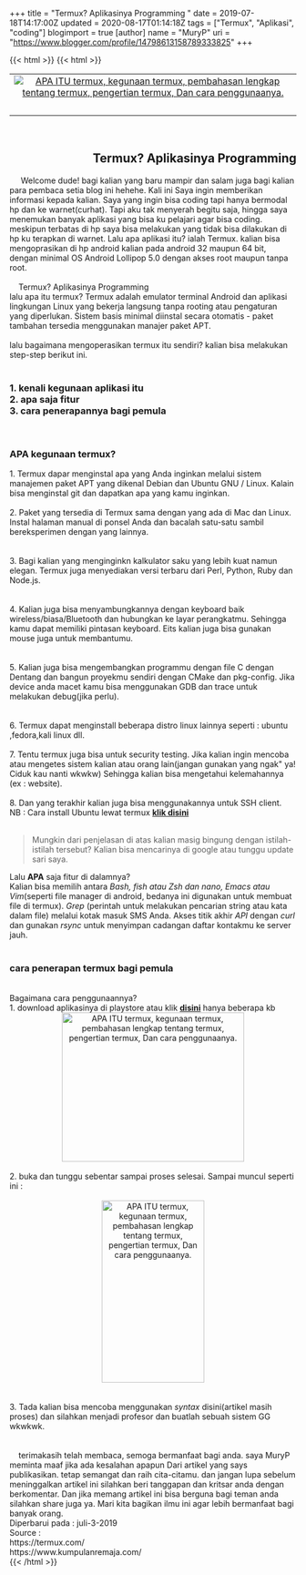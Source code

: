 +++
title = "Termux? Aplikasinya Programming "
date = 2019-07-18T14:17:00Z
updated = 2020-08-17T01:14:18Z
tags = ["Termux", "Aplikasi", "coding"]
blogimport = true 
[author]
	name = "MuryP"
	uri = "https://www.blogger.com/profile/14798613158789333825"
+++

{{< html >}}
{{< html >}}
<table align="center" cellpadding="0" cellspacing="0" class="tr-caption-container" style="margin-left: auto; margin-right: auto; text-align: center;"><tbody><tr><td style="text-align: center;"><a href="https://1.bp.blogspot.com/-qiOFT3VYbrA/XUDQX-4C2DI/AAAAAAAAEZs/-HLLdqpVkCIL7Lud9bvEi-H4kLsozrquQCLcBGAs/s1600/1564528629729-min.png" style="margin-left: auto; margin-right: auto;"><img alt="APA ITU termux, kegunaan termux, pembahasan lengkap tentang termux, pengertian termux, Dan cara penggunaanya." border="0" data-original-height="250" data-original-width="250" src="https://1.bp.blogspot.com/-qiOFT3VYbrA/XUDQX-4C2DI/AAAAAAAAEZs/-HLLdqpVkCIL7Lud9bvEi-H4kLsozrquQCLcBGAs/s1600/1564528629729-min.png" title="Apa itu termux? Fungsi dan kegunaannya" /></a></td></tr><tr><td class="tr-caption" style="text-align: center;"><br /></td></tr></tbody></table><br /><h2 style="text-align: right;">Termux? Aplikasinya Programming</h2>&nbsp; &nbsp; &nbsp;Welcome dude! bagi kalian yang baru mampir dan salam juga bagi kalian para pembaca setia blog ini hehehe. Kali ini Saya ingin memberikan informasi kepada kalian. Saya yang ingin bisa coding tapi hanya bermodal hp dan ke warnet(curhat). Tapi aku tak menyerah begitu saja, hingga saya menemukan banyak aplikasi yang bisa ku pelajari agar bisa coding. meskipun terbatas di hp saya bisa melakukan yang tidak bisa dilakukan di hp ku terapkan di warnet. Lalu apa aplikasi itu? ialah Termux. kalian bisa mengoprasikan di hp android kalian pada android 32 maupun 64 bit, dengan minimal OS Android Lollipop 5.0 dengan akses root maupun tanpa root.<br /><br />&nbsp; &nbsp; Termux? Aplikasinya Programming<br />lalu apa itu termux? Termux adalah emulator terminal Android dan aplikasi lingkungan Linux yang bekerja langsung tanpa rooting atau pengaturan yang diperlukan. Sistem basis minimal diinstal secara otomatis - paket tambahan tersedia menggunakan manajer paket APT.<br /><br />lalu bagaimana mengoperasikan termux itu sendiri? kalian bisa melakukan step-step berikut ini.<br /><br /><h3>1. kenali kegunaan aplikasi itu<br />2. apa saja fitur<br />3. cara penerapannya bagi pemula</h3><br /><h3>APA kegunaan termux?</h3>1. Termux dapar menginstal apa yang Anda inginkan melalui sistem manajemen paket APT yang dikenal Debian dan Ubuntu GNU / Linux. Kalain bisa menginstal git dan dapatkan apa yang kamu inginkan.<br /><br />2.  Paket yang tersedia di Termux sama dengan yang ada di Mac dan Linux. Instal halaman manual di ponsel Anda dan bacalah satu-satu sambil bereksperimen dengan yang lainnya.<br /><br /><br />3. Bagi kalian yang menginginkn kalkulator saku yang lebih kuat namun elegan. Termux juga menyediakan versi terbaru dari Perl, Python, Ruby dan Node.js.<br /><br /><br />4. Kalian juga bisa menyambungkannya dengan keyboard baik wireless/biasa/Bluetooth dan hubungkan ke layar perangkatmu. Sehingga kamu dapat memiliki pintasan keyboard. Eits kalian juga bisa gunakan mouse juga untuk membantumu.<br /><br /><br />5. Kalian juga bisa mengembangkan programmu dengan file C dengan Dentang dan bangun proyekmu sendiri dengan CMake dan pkg-config. Jika device anda macet kamu bisa menggunakan GDB dan trace untuk melakukan debug(jika perlu).<br /><br /><br />6. Termux dapat menginstall beberapa distro linux lainnya seperti : ubuntu ,fedora,kali linux dll.<br /><br />7. Tentu termux juga bisa untuk security testing. Jika kalian ingin mencoba atau mengetes sistem kalian atau orang lain(jangan gunakan yang ngak" ya! Ciduk kau nanti wkwkw) Sehingga kalian bisa mengetahui kelemahannya (ex : website).<br /><br />8. Dan yang terakhir kalian juga bisa menggunakannya untuk SSH client.<div>NB : Cara install Ubuntu lewat termux&nbsp;<a href="#" target="_blank"><b>klik disini</b></a><br /><br /><blockquote class="tr_bq">Mungkin dari penjelasan di atas kalian masig bingung dengan istilah-istilah tersebut? Kalian bisa mencarinya di google atau tunggu update sari saya.</blockquote>Lalu <b>APA</b> saja fitur di dalamnya?<br />Kalian bisa memilih antara <i>Bash, fish atau Zsh dan nano, Emacs atau Vim</i>(seperti file manager di android, bedanya ini digunakan untuk membuat file di termux). <i>Grep</i>&nbsp;(perintah untuk melakukan pencarian string atau kata dalam file) melalui kotak masuk SMS Anda. Akses titik akhir <i>API</i> dengan <i>curl</i> dan gunakan <i>rsync</i> untuk menyimpan cadangan daftar kontakmu ke server jauh.<br /><br /><h3>cara penerapan termux bagi pemula</h3><br />Bagaimana cara penggunaannya?<br />1. download aplikasinya di playstore atau klik <a href="https://play.google.com/store/apps/details?id=com.termux" rel="" target="_blank"><b>disini</b></a> hanya beberapa kb<br /><div class="separator" style="clear: both; text-align: center;"><a href="https://1.bp.blogspot.com/-QCjZPd07oQA/XUBU6qhvQZI/AAAAAAAAEZU/snnp_9Sd6gwvE7THnhORHZKboDRzDMdQQCLcBGAs/s1600/Screenshot_2019-07-30-21-29-27-min.png" style="margin-left: 1em; margin-right: 1em;"><img alt="APA ITU termux, kegunaan termux, pembahasan lengkap tentang termux, pengertian termux, Dan cara penggunaanya." border="0" data-original-height="591" data-original-width="720" height="262" src="https://1.bp.blogspot.com/-QCjZPd07oQA/XUBU6qhvQZI/AAAAAAAAEZU/snnp_9Sd6gwvE7THnhORHZKboDRzDMdQQCLcBGAs/s320/Screenshot_2019-07-30-21-29-27-min.png" title="Apa itu termux? Fungsi dan kegunaannya" width="320" /></a></div><br />2. buka dan tunggu sebentar sampai proses selesai. Sampai muncul seperti ini :<br /><br /><div class="separator" style="clear: both; text-align: center;"><a href="https://1.bp.blogspot.com/-5OjOWb24tRY/XUBVHFnEz4I/AAAAAAAAEZc/v87fPE28chseCLeFsWYBGKHvl7lBGEHKQCLcBGAs/s1600/Screenshot_2019-07-30-21-29-38-min.png" style="margin-left: 1em; margin-right: 1em;"><img alt="APA ITU termux, kegunaan termux, pembahasan lengkap tentang termux, pengertian termux, Dan cara penggunaanya." border="0" data-original-height="1280" data-original-width="720" height="320" src="https://1.bp.blogspot.com/-5OjOWb24tRY/XUBVHFnEz4I/AAAAAAAAEZc/v87fPE28chseCLeFsWYBGKHvl7lBGEHKQCLcBGAs/s320/Screenshot_2019-07-30-21-29-38-min.png" title="Apa itu termux? Fungsi dan kegunaannya" width="180" /></a></div><br /><br />3. Tada kalian bisa mencoba menggunakan <i>syntax </i>disini(artikel masih proses) dan silahkan menjadi profesor dan buatlah sebuah sistem GG wkwkwk.<br /><br /><br />&nbsp; &nbsp; terimakasih telah membaca, semoga  bermanfaat bagi anda. saya MuryP meminta maaf jika ada kesalahan apapun Dari artikel yang says publikasikan. tetap semangat dan raih cita-citamu. dan jangan lupa sebelum meninggalkan artikel ini silahkan beri tanggapan dan kritsar anda dengan berkomentar. Dan jika memang artikel ini bisa berguna bagi teman anda silahkan share juga ya. Mari kita bagikan ilmu ini agar lebih bermanfaat bagi banyak orang.<br />Diperbarui pada : juli-3-2019<br />Source :<br />https://termux.com/<br />https://www.kumpulanremaja.com/</div>
{{< /html >}}
